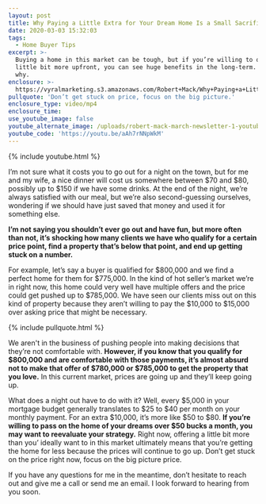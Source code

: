 ```yaml
---
layout: post
title: Why Paying a Little Extra for Your Dream Home Is a Small Sacrifice
date: 2020-03-03 15:32:03
tags:
  - Home Buyer Tips
excerpt: >-
  Buying a home in this market can be tough, but if you’re willing to offer a
  little bit more upfront, you can see huge benefits in the long-term. Here’s
  why.
enclosure: >-
  https://vyralmarketing.s3.amazonaws.com/Robert+Mack/Why+Paying+a+Little+Extra+for+Your+Dream+Home+Is+a+Small+Sacrifice.mp4
pullquote: 'Don’t get stuck on price, focus on the big picture.'
enclosure_type: video/mp4
enclosure_time:
use_youtube_image: false
youtube_alternate_image: /uploads/robert-mack-march-newsletter-1-youtube.jpg
youtube_code: 'https://youtu.be/aAh7rNNpWkM'
---
```


{% include youtube.html %}

I’m not sure what it costs you to go out for a night on the town, but for me and my wife, a nice dinner will cost us somewhere between $70 and $80, possibly up to $150 if we have some drinks. At the end of the night, we’re always satisfied with our meal, but we’re also second-guessing ourselves, wondering if we should have just saved that money and used it for something else.

**I’m not saying you shouldn’t ever go out and have fun, but more often than not, it’s shocking how many clients we have who qualify for a certain price point, find a property that’s below that point, and end up getting stuck on a number.**

For example, let’s say a buyer is qualified for $800,000 and we find a perfect home for them for $775,000. In the kind of hot seller’s market we’re in right now, this home could very well have multiple offers and the price could get pushed up to $785,000. We have seen our clients miss out on this kind of property because they aren’t willing to pay the $10,000 to $15,000 over asking price that might be necessary.&nbsp;

{% include pullquote.html %}

We aren't in the business of pushing people into making decisions that they’re not comfortable with. **However, if you know that you qualify for $800,000 and are comfortable with those payments, it’s almost absurd not to make that offer of $780,000 or $785,000 to get the property that you love.** In this current market, prices are going up and they’ll keep going up.

What does a night out have to do with it? Well, every $5,000 in your mortgage budget generally translates to $25 to $40 per month on your monthly payment. For an extra $10,000, it’s more like $50 to $80. **If you’re willing to pass on the home of your dreams over $50 bucks a month, you may want to reevaluate your strategy.** Right now, offering a little bit more than you’ ideally want to in this market ultimately means that you’re getting the home for less because the prices will continue to go up. Don’t get stuck on the price right now, focus on the big picture price.&nbsp;

If you have any questions for me in the meantime, don’t hesitate to reach out and give me a call or send me an email. I look forward to hearing from you soon.